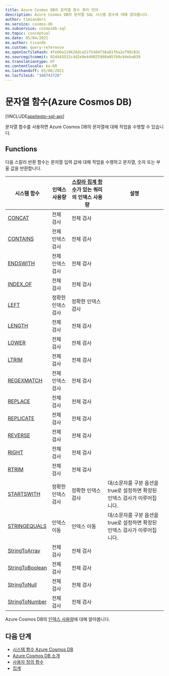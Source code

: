 ```yaml
---
title: Azure Cosmos DB의 문자열 함수 쿼리 언어
description: Azure Cosmos DB의 문자열 SQL 시스템 함수에 대해 알아봅니다.
author: timsander1
ms.service: cosmos-db
ms.subservice: cosmosdb-sql
ms.topic: conceptual
ms.date: 05/04/2021
ms.author: tisande
ms.custom: query-reference
ms.openlocfilehash: 4fe60a119626dca51f5dd4f38a81f6a2ef99c83c
ms.sourcegitcommit: 02d443532c4d2e9e449025908a05fb9c84eba039
ms.translationtype: HT
ms.contentlocale: ko-KR
ms.lasthandoff: 05/06/2021
ms.locfileid: "108743726"
---
```

# <a name="string-functions-azure-cosmos-db"></a>문자열 함수(Azure Cosmos DB)
[!INCLUDE[appliesto-sql-api](includes/appliesto-sql-api.md)]

문자열 함수를 사용하면 Azure Cosmos DB의 문자열에 대해 작업을 수행할 수 있습니다.

## <a name="functions"></a>Functions

다음 스칼라 반환 함수는 문자열 입력 값에 대해 작업을 수행하고 문자열, 숫자 또는 부울 값을 반환합니다.
  
| 시스템 함수                                 | 인덱스 사용량        | [스칼라 집계 함수](index-overview.md#index-utilization-for-scalar-aggregate-functions)가 있는 쿼리의 인덱스 사용량 | 설명                                                      |
| ----------------------------------------------- | ------------------ | ------------------------------------------------------ | ------------------------------------------------------------ |
| [CONCAT](sql-query-concat.md)                   | 전체 검사          | 전체 검사                                              |                                                              |
| [CONTAINS](sql-query-contains.md)               | 전체 인덱스 검사    | 전체 검사                                              |                                                              |
| [ENDSWITH](sql-query-endswith.md)               | 전체 인덱스 검사    | 전체 검사                                              |                                                              |
| [INDEX_OF](sql-query-index-of.md)               | 전체 검사          | 전체 검사                                              |                                                              |
| [LEFT](sql-query-left.md)                       | 정확한 인덱스 검사 | 정확한 인덱스 검사                                     |                                                              |
| [LENGTH](sql-query-length.md)                   | 전체 검사          | 전체 검사                                              |                                                              |
| [LOWER](sql-query-lower.md)                     | 전체 검사          | 전체 검사                                              |                                                              |
| [LTRIM](sql-query-ltrim.md)                     | 전체 검사          | 전체 검사                                              |                                                              |
| [REGEXMATCH](sql-query-regexmatch.md)           | 전체 인덱스 검사    | 전체 검사                                              |                                                              |
| [REPLACE](sql-query-replace.md)                 | 전체 검사          | 전체 검사                                              |                                                              |
| [REPLICATE](sql-query-replicate.md)             | 전체 검사          | 전체 검사                                              |                                                              |
| [REVERSE](sql-query-reverse.md)                 | 전체 검사          | 전체 검사                                              |                                                              |
| [RIGHT](sql-query-right.md)                     | 전체 검사          | 전체 검사                                              |                                                              |
| [RTRIM](sql-query-rtrim.md)                     | 전체 검사          | 전체 검사                                              |                                                              |
| [STARTSWITH](sql-query-startswith.md)           | 정확한 인덱스 검사 | 정확한 인덱스 검사                                     | 대/소문자를 구분 옵션을 true로 설정하면 확장된 인덱스 검사가 이루어집니다. |
| [STRINGEQUALS](sql-query-stringequals.md)       | 인덱스 이동         | 인덱스 이동                                             | 대/소문자를 구분 옵션을 true로 설정하면 확장된 인덱스 검사가 이루어집니다. |
| [StringToArray](sql-query-stringtoarray.md)     | 전체 검사          | 전체 검사                                              |                                                              |
| [StringToBoolean](sql-query-stringtoboolean.md) | 전체 검사          | 전체 검사                                              |                                                              |
| [StringToNull](sql-query-stringtonull.md)       | 전체 검사          | 전체 검사                                              |                                                              |
| [StringToNumber](sql-query-stringtonumber.md)   | 전체 검사          | 전체 검사                                              |                                                              |

Azure Cosmos DB의 [인덱스 사용량](index-overview.md#index-usage)에 대해 알아봅니다.

## <a name="next-steps"></a>다음 단계

- [시스템 함수 Azure Cosmos DB](sql-query-system-functions.md)
- [Azure Cosmos DB 소개](introduction.md)
- [사용자 정의 함수](sql-query-udfs.md)
- [집계](sql-query-aggregate-functions.md)
